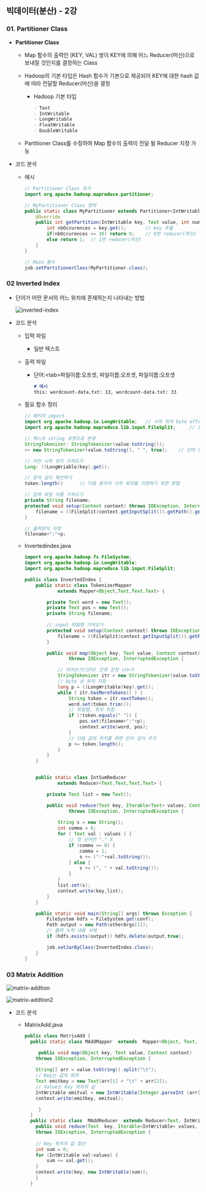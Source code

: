 ## 빅데이터(분산) - 2강

### 01. Partitioner Class

- **Partitioner Class**

  - Map 함수의 출력인 (KEY, VAL) 쌍이 KEY에 의해 어느 Reducer(머신)으로 보내질 것인지를 결정하는 Class

  - Hadoop의 기본 타입은 Hash 함수가 기본으로 제공되어 KEY에 대한 hash 값에 따라 전달할 Reducer(머신)을 결정

    - Hadoop 기본 타입

      ```markdown
      - Text
      - IntWritable
      - LongWritable
      - FloatWritable
      - DoubleWritable
      ```

  - Partitioner Class를 수정하여 Map 함수의 출력이 전달 될 Reducer 지정 가능



- 코드 분석

  - 예시

    ```java
    // Partitioner Class 추가
    import org.apache.hadoop.mapreduce.partitioner;
    
    // MyPartitioner Class 정의
    public static class MyPartitioner extends Partitioner<IntWritable, Text>{
        @Override
        public int getPartition(IntWritable key, Text value, int numPartitions){
            int nbOccurences = key.get();		// key 추출
            if(nbOccurences <= 30) return 0;	// 0번 reducer(머신)
            else return 1;	// 1번 reducer(머신)
        }
    }
    
    // Main 함수
    job.setPartitionerClass(MyPartitioner.class);
    ```



### 02 Inverted Index

- 단어가 어떤 문서의 어느 위치에 존재하는지 나타내는 방법

  ![inverted-index](BigData-Distribution-02.assets/inverted-index.PNG)

- 코드 분석

  - 입력 파일

    - 일반 텍스트

  - 출력 파일

    - 단어:\<tab>파일이름:오프셋, 파일이름:오프셋, 파일이름:오프셋

      ```markdown
      # 예시
      this: wordcount-data.txt: 13, wordcount-data.txt: 33
      ```

  - 필요 함수 정리

    ```java
    // 패키지 import
    import org.apache.hadoop.io.LongWritable;	// 시작 위치 byte offset을 가져오기 위한 패키지
    import org.apache.hadoop.mapreduce.lib.input.FileSplit;		// 입력 파일 이름을 가져오기 위한 패키지
    
    // 텍스트 string 포멧으로 변경
    StringTokenizer: StringTokenizer(value.toString());
    >> new StringTokenizer(value.toString(), " ", true);	// 단어 단위로 자르기
    
    // 라인 시작 위치 가져오기
    Long: ((LongWriable)key).get();
    
    // 문자 길이 확인하기
    token.length()		// 다음 문자의 시작 위치를 지정하기 위한 방법
    
    // 입력 파일 이름 가져오기
    private String filename;
    protected void setup(Context context) throws IOException, InterruptedException{
        filename = ((FileSplit)context.getInputSplit()).getPath().getName();
    }
    
    // 출력양식 지정
    filename+":"+p;
    ```

  - Invertedindex.java

    ```java
    import org.apache.hadoop.fs.FileSystem;
    import org.apache.hadoop.io.LongWritable;
    import org.apache.hadoop.mapreduce.lib.input.FileSplit;
    
    public class InvertedIndex {
    	public static class TokenizerMapper
    			extends Mapper<Object,Text,Text,Text> {
    
    		private Text word = new Text();
    		private Text pos = new Text();
    		private String filename;
    		
    		// input 파일명 가져오기
    		protected void setup(Context context) throws IOException, InterruptedException {
    			filename = ((FileSplit)context.getInputSplit()).getPath().getName();
    		}
    
    		public void map(Object key, Text value, Context context)
    				throws IOException, InterruptedException {
    
    			// 띄어쓰기(단어) 단위 문장 나누기
    			StringTokenizer itr = new StringTokenizer(value.toString(), " ", true);
    			// byte 상 위치 지정
    			long p = ((LongWritable)key).get();
    			while ( itr.hasMoreTokens() ) {
    				String token = itr.nextToken();
    				word.set(token.trim());
                	// 파일명, 위치 저장    
    				if (!token.equals(" ")) {
    					pos.set(filename+":"+p);
    					context.write(word, pos);
    				}
    				// 다음 값의 위치를 위한 단어 길이 추가
    				p += token.length();			
    			}
    		}
    	}
    
    
    	public static class IntSumReducer
    			extends Reducer<Text,Text,Text,Text> {
    
    		private Text list = new Text();
    
    		public void reduce(Text key, Iterable<Text> values, Context context) 
    				throws IOException, InterruptedException {
    				
    			String s = new String();
    			int comma = 0;
    			for ( Text val : values ) {
    				// 첫 단어만 "," X
    				if (comma == 0) {
    					comma = 1;
    					s += (":"+val.toString());
    				} else {
    					s += (", " + val.toString());
    				}
    			}
    			list.set(s);
    			context.write(key,list);
    		}
    	}
    
    	public static void main(String[] args) throws Exception {	
    		FileSystem hdfs = FileSystem.get(conf);
    		Path output = new Path(otherArgs[1]);
            // 출력 누적 내용 삭제
    		if (hdfs.exists(output)) hdfs.delete(output,true);
    
    		job.setJarByClass(InvertedIndex.class);
    	}
    }
    ```



### 03 Matrix Addition

![matrix-addtion](BigData-Distribution-02.assets/matrix-addtion.PNG) 

![matrix-addtion2](BigData-Distribution-02.assets/matrix-addtion2.PNG) 

- 코드 분석

  - MatrixAdd.java

    ```java
    public class MatrixAdd {
      public static class MAddMapper  extends  Mapper<Object, Text, Text , IntWritable>{
    
         public void map(Object key, Text value, Context context)
    	throws IOException, InterruptedException {
    	
    	String[] arr = value.toString().split("\t");
    	// Key는 값의 위치
    	Text emitkey = new Text(arr[1] + "\t" + arr[2]);
    	// Value는 Key 위치의 값
    	IntWritable emitval = new IntWritable(Integer.parseInt (arr[3]));
    	context.write(emitkey, emitval);
    
         }
      }
      public static class  MAddReducer  extends Reducer<Text, IntWritable, Text, IntWritable> {
        public void reduce(Text  key, Iterable<IntWritable> values, Context  context) 
    	throws IOException, InterruptedException {
    	
        // Key 위치의 값 합산    
    	int sum = 0;
    	for (IntWritable val:values) {
    		sum += val.get();
    	}
    	context.write(key, new IntWritable(sum));
        }
      }
    ```

    

